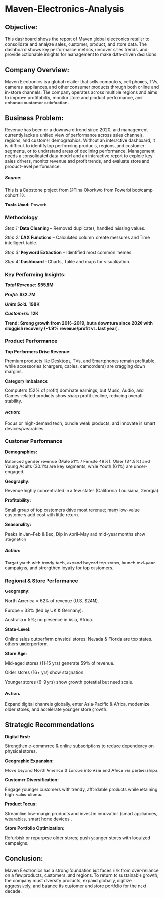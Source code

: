 # Maven-Electronics-Analysis


## Objective:

This dashboard shows the report of Maven global electronics retailer to consolidate and analyze sales, customer, product, and store data. The dashboard shows key performance metrics, uncover sales trends, and provide actionable insights for management to make data-driven decisions.

## Company Overview:

Maven Electronics is a global retailer that sells computers, cell phones, TVs, cameras, appliances, and other consumer products through both online and in-store channels. The company operates across multiple regions and aims to improve profitability, monitor store and product performance, and enhance customer
satisfaction.

## Business Problem:

Revenue has been on a downward trend since 2020, and management currently lacks a unified view of performance across sales channels, regions, and customer demographics. Without an interactive dashboard, it is difficult to identify top performing products, regions, and customer segments, or to understand areas of declining performance. Management needs a consolidated data model and an interactive report to explore key sales drivers, monitor revenue and profit trends, and evaluate store and product-level performance.

##### Source:

This is a Capstone project from @Tina Okonkwo from Powerbi bootcamp cohort 10.

__Tools Used:__ Powerbi

### Methodology

_Step 1:_ **Data Cleaning** – Removed duplicates, handled missing values.

_Step 2:_ **DAX Functions** – Calculated column, create measures and Time intelligent table.

_Step 3:_ **Keyword Extraction** – Identified most common themes.

_Step 4:_ **Dashboard** – Charts, Table and maps for visualization.


### Key Performing Insights:

_**Total Revenue:**_ **$55.8M**

_**Profit:**_ **$32.7M**

___**Units Sold:**___ **198K**

__*Customers:*__ __12K__

**Trend:** __Strong growth from 2016–2019, but a downturn since 2020 with sluggish recovery (+1.9% revenue/profit vs. last year).__



### Product Performance

**Top Performers Drive Revenue:**

Premium products like Desktops, TVs, and Smartphones remain profitable, while accessories (chargers, cables, camcorders) are dragging down margins.

**Category Imbalance:**

Computers (52% of profit) dominate earnings, but Music, Audio, and Games-related products show sharp profit decline, reducing overall stability.

#### Action: 

Focus on high-demand tech, bundle weak products, and innovate in smart devices/wearables.


### Customer Performance

**Demographics:** 

Balanced gender revenue (Male 51% / Female 49%). Older (34.5%) and Young Adults (30.1%) are key segments, while Youth (6.1%) are under-engaged.

**Geography:** 

Revenue highly concentrated in a few states (California, Louisiana, Georgia).

**Profitability:** 

Small group of top customers drive most revenue; many low-value customers add cost with little return.

**Seasonality:** 

Peaks in Jan–Feb & Dec, Dip in April–May and mid-year months show stagnation


##### Action: 

Target youth with trendy tech, expand beyond top states, launch mid-year campaigns, and strengthen loyalty for top customers.


### Regional & Store Performance

**Geography:**

North America = 62% of revenue (U.S. $24M).

Europe = 33% (led by UK & Germany).

Australia = 5%; no presence in Asia, Africa.


**State-Level:** 

Online sales outperform physical stores; Nevada & Florida are top states, others underperform.

**Store Age:**

Mid-aged stores (11–15 yrs) generate 59% of revenue.

Older stores (16+ yrs) show stagnation.

Younger stores (6–9 yrs) show growth potential but need scale.



#### Action:

Expand digital channels globally, enter Asia-Pacific & Africa, modernize older stores, and accelerate younger store growth.


## Strategic Recommendations

**Digital First:** 

Strengthen e-commerce & online subscriptions to reduce dependency on physical stores.

**Geographic Expansion:** 

Move beyond North America & Europe into Asia and Africa via partnerships.

**Customer Diversification:** 

Engage younger customers with trendy, affordable products while retaining high-value clients.

**Product Focus:** 

Streamline low-margin products and invest in innovation (smart appliances, wearables, smart home devices).

**Store Portfolio Optimization:** 

Refurbish or repurpose older stores; push younger stores with localized campaigns.


## Conclusion:
Maven Electronics has a strong foundation but faces risk from over-reliance on a few products, customers, and regions. To return to sustainable growth, the company must diversify products, expand globally, digitize aggressively, and balance its customer and store portfolio for the next decade.



